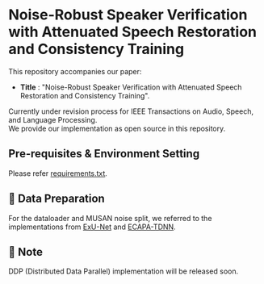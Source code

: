 # Noise-Robust Speaker Verification with Attenuated Speech Restoration and Consistency Training
This repository accompanies our paper:

* **Title** : "Noise-Robust Speaker Verification with Attenuated Speech Restoration and Consistency Training".

Currently under revision process for IEEE Transactions on Audio, Speech, and Language Processing. <br>
We provide our implementation as open source in this repository.<br>


## Pre-requisites & Environment Setting
Please refer [requirements.txt](https://github.com/aryanorb/NRSV-RC/blob/main/requirements.txt).

## 📁 Data Preparation
For the dataloader and MUSAN noise split, we referred to the implementations from [ExU-Net](https://github.com/wngh1187/ExU-Net) and [ECAPA-TDNN](https://github.com/TaoRuijie/ECAPA-TDNN).


## 📝 Note
DDP (Distributed Data Parallel) implementation will be released soon.
